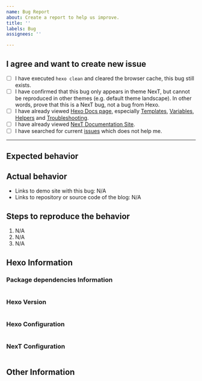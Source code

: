 ```yaml
---
name: Bug Report
about: Create a report to help us improve.
title: ''
labels: Bug
assignees: ''

---
```


<!-- ATTENTION!
IF YOU DON'T FILL OUT THE FOLLOWING INFORMATION WE MIGHT CLOSE YOUR ISSUE WITHOUT INVESTIGATING.
如果你不填写下面的内容，我们可能会直接关闭你的 Issue。
-->

## I agree and want to create new issue <!-- 我确认我已经查看了 -->

<!-- Check all with [x], not [ x] or [x ] (把 [ ] 换成 [x] 来选择，而非 [ x] 或者 [x ]) -->
- [ ] I have executed `hexo clean` and cleared the browser cache, this bug still exists.
- [ ] I have confirmed that this bug only appears in theme NexT, but cannot be reproduced in other themes (e.g. default theme landscape). In other words, prove that this is a NexT bug, not a bug from Hexo.
- [ ] I have already viewed [Hexo Docs page](https://hexo.io/docs/), especially [Templates](https://hexo.io/docs/templates.html), [Variables](https://hexo.io/docs/variables.html), [Helpers](https://hexo.io/docs/helpers.html) and [Troubleshooting](https://hexo.io/docs/troubleshooting.html).
- [ ] I have already viewed [NexT Documentation Site](http://theme-next.org/docs/).
- [ ] I have searched for current [issues](https://github.com/theme-next/hexo-theme-next/issues?utf8=%E2%9C%93&q=is%3Aissue) which does not help me.

***

## Expected behavior <!-- 预期行为 -->


## Actual behavior <!-- 实际行为 -->

<!-- Please provide at least one of the following information (请至少提供以下的一项信息) -->
* Links to demo site with this bug: N/A
* Links to repository or source code of the blog: N/A


## Steps to reproduce the behavior <!-- 重现步骤 -->
1. N/A
2. N/A
3. N/A


## Hexo Information

### Package dependencies Information
<!-- Paste output from `cat package.json` (粘贴 `cat package.json` 输出的信息) -->
```

```

### Hexo Version
<!-- Paste output from `hexo -v` (粘贴 `hexo -v` 输出的信息) -->
```

```

### Hexo Configuration
<!-- Paste configuration from Hexo `_config.yml` (从 Hexo `_config.yml` 中粘贴信息) -->
```yml

```

### NexT Configuration
<!-- Paste ONLY CHANGED CONFIGURATION from NexT `_config.yml` (只粘贴NexT主题配置文件 `_config.yml` 中修改过的部分) -->
```yml

```

## Other Information <!-- (Like Browser, System, Screenshots) -->
